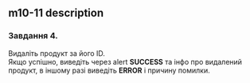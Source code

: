## m10-11 description  
### Завдання 4.  
Видаліть продукт за його ID.  
Якщо успішно, виведіть через alert **SUCCESS** та інфо
про видалений продукт, в іншому разі виведіть **ERROR** і причину помилки.